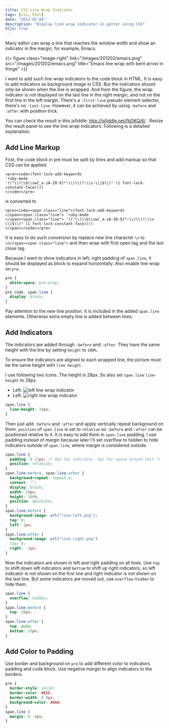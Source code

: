 ```yaml
---
title: CSS Line Wrap Indicator
tags: [css, html]
date: "2012-02-04"
description: "Display line wrap indicator in gutter using CSS"
hljs: true
---
```


Many editor can wrap a line that reaches the window width and show an
indicator in the margin, for example, Emacs.

{{< figure class="image-right" link="/images/201202/emacs.png" src="/images/201202/emacs.png" title="Emacs line wrap with bent arrow in fringe" >}}

I want to add such line wrap indicators to the code block in HTML. It is easy
to add indicators as background image in CSS. But the indicators should
only be shown when the line is wrapped. And from the figure, the wrap
indicator is not displayed on the last line in the right margin, and not on
the first line in the left margin. There's a `:first-line` pseudo element
selector, there's no `:last-line`. However, it can be achieved by using
`:before` and `:after` with position trick.

You can check the result in this jsfiddle: http://jsfiddle.net/fbDKQ/6/
. Resize the result panel to see the line wrap indicators. Following is a
detailed explanation.

<!--more-->

## Add Line Markup ##

First, the code block in pre must be split by lines and add markup so that CSS
can be applied.

    <pre><code>(font-lock-add-keywords
    'ruby-mode
    '(("\\(\\b\\sw[_a-zA-Z0-9]*:\\)\\(?:\\s-\\|$\\)" (1 font-lock-constant-face))))
    </code></pre>

is converted to

    <pre><code><span class="line">(font-lock-add-keywords
    </span><span class="line"> 'ruby-mode
    </span><span class="line"> '(("\\(\\b\\sw[_a-zA-Z0-9]*:\\)\\(?:\\s-\\|$\\)" (1 font-lock-constant-face))))
    </span></code></pre>

It is easy to do such conversion by replace new line character `\n` to
`\n</span><span class="line">` and then wrap with first open tag and the last
close tag.

Because I want to show indicators in left, right padding of `span.line`, it
should be displayed as block to expand horizontally. Also enable line wrap on
`pre`.

~~~css
pre {
  white-space: pre-wrap;
}
pre code, span.line {
  display: block;
}
~~~

Pay attention to the new line position. It is included in the added
`span.line` elements. Otherwise extra empty line is added between lines.

## Add Indicators ##

The indicators are added through `:before` and `:after`. They have the same
height with the line by setting `height` to `100%`.

To ensure the indicators are aligned to each wrapped line, the picture must be
the same height with `line-height`.

I use following two icons. The height is 28px. So also set `span.line`
`line-height` to 28px.

- Left: ![left line wrap indicator](/images/201202/line-left.png)
- Left: ![right line wrap indicator](/images/201202/line-right.png)

``` css
span.line {
  line-height: 28px;
}
```

Then just add `:before` and `:after` and apply vertically repeat background on
them. `position` of `span.line` is set to `relative` so `:before` and `:after`
can be positioned relative to it. It is easy to add them in `span.line`
padding. I use padding instead of margin because later I'll set overflow to
hidden to hide indicators outside of `span.line`, where margin is considered
outside.

~~~ css
span.line {
  padding: 0 13px; /* 8px for indicator, 5px for space around text */
  position: relative;
}
span.line:before, span.line:after {
  background-repeat: repeat-y;
  content: "";
  display: block;
  width: 10px;
  height: 100%;
  position: absolute;
}
span.line:before {
  background-image: url("line-left.png");
  top: 0;
  left: 1px;
}
span.line:after {
  background-image: url("line-right.png")
  top: 0;
  right: -1px;
}
~~~

Now the indicators are shown in left and right padding on all lines. Use `top`
to shift down left indicators and `bottom` to shift up right indicators, so
left indicator is not shown on the first line and right indicator is not shown
on the last line. But some indicators are moved out, use `overflow:hidden` to
hide them.

~~~ css
span.line {
  overflow: hidden;
}
span.line:before {
  top: 28px;
}
span.line:after {
  top: auto;
  bottom: 28px;
}
~~~

## Add Color to Padding

Use border and background on `pre` to add different color to indicators
padding and code block. Use negative margin to align indicators to the
borders.

``` css
pre {
  border-style: solid;
  border-color: #EEE;
  border-width: 0 8px;
  background-color: #AAA;
}
span.line {
  margin: 0 -8px;
}
```
